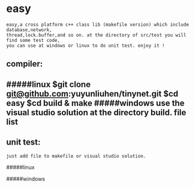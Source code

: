 easy
===
	easy,a cross platform c++ class lib (makefile version) which include database,network,
	thread,lock.buffer,and so on. at the directory of src/test you will find some test code,
	you can use at windows or linux to do unit test. enjoy it !
	
compiler:
---
#####linux
	$git clone git@github.com:yuyunliuhen/tinynet.git
	$cd easy 
	$cd build & make
#####windows
	use the visual studio solution at the directory build.
file list
---

unit test:
---
	just add file to makefile or visual studio solution.
#####linux

#####windows
